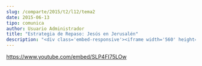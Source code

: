 ```yaml
---
slug: /comparte/2015/t2/l12/tema2
date: 2015-06-13
tipo: comunica
author: Usuario Administrador
title: "Estrategia de Repaso: Jesús en Jerusalén"
description: "<div class='embed-responsive'><iframe width='560' height='315' src='https://www.youtube.com/embed/SLP4FI75LOw' frameborder='0' allowfullscreen></iframe></div>"
---
```


https://www.youtube.com/embed/SLP4FI75LOw
